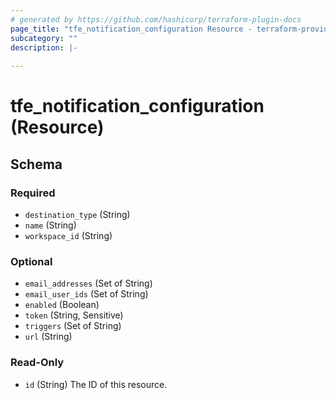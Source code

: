 ```yaml
---
# generated by https://github.com/hashicorp/terraform-plugin-docs
page_title: "tfe_notification_configuration Resource - terraform-provider-tfe"
subcategory: ""
description: |-
  
---
```


# tfe_notification_configuration (Resource)





<!-- schema generated by tfplugindocs -->
## Schema

### Required

- `destination_type` (String)
- `name` (String)
- `workspace_id` (String)

### Optional

- `email_addresses` (Set of String)
- `email_user_ids` (Set of String)
- `enabled` (Boolean)
- `token` (String, Sensitive)
- `triggers` (Set of String)
- `url` (String)

### Read-Only

- `id` (String) The ID of this resource.



